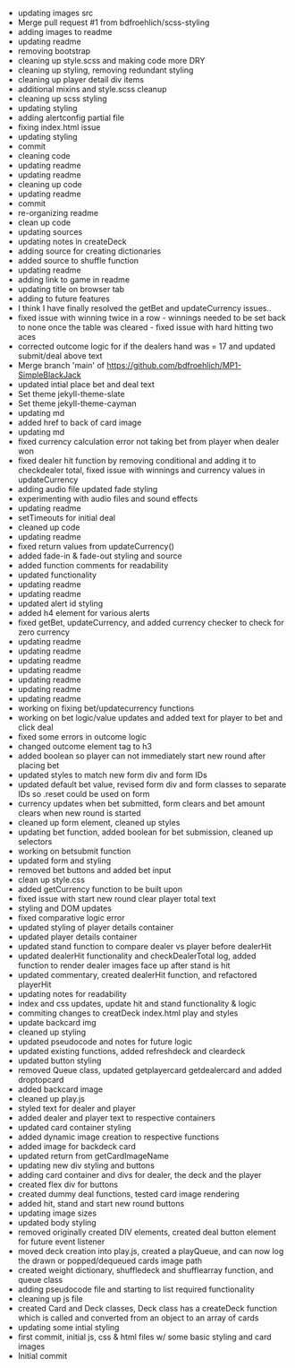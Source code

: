 - updating images src
- Merge pull request #1 from bdfroehlich/scss-styling
- adding images to readme
- updating readme
- removing bootstrap
- cleaning up style.scss and making code more DRY
- cleaning up styling, removing redundant styling
- cleaning up player detail div items
- additional mixins and style.scss cleanup
- cleaning up scss styling
- updating styling
- adding alertconfig partial file
- fixing index.html issue
- updating styling
- commit
- cleaning code
- updating readme
- updating readme
- cleaning up code
- updating readme
- commit
- re-organizing readme
- clean up code
- updating sources
- updating notes in createDeck
- adding source for creating dictionaries
- added source to shuffle function
- updating readme
- adding link to game in readme
- updating title on browser tab
- adding to future features
- I think I have finally resolved the getBet and updateCurrency issues..
- fixed issue with winning twice in a row - winnings needed to be set back to none once the table was cleared - fixed issue with hard hitting two aces
- corrected outcome logic for if the dealers hand was = 17 and updated submit/deal above text
- Merge branch 'main' of https://github.com/bdfroehlich/MP1-SimpleBlackJack
- updated intial place bet and deal text
- Set theme jekyll-theme-slate
- Set theme jekyll-theme-cayman
- updating md
- added href to back of card image
- updating md
- fixed currency calculation error not taking bet from player when dealer won
- fixed dealer hit function by removing conditional and adding it to checkdealer total, fixed issue with winnings and currency values in updateCurrency
- adding audio file updated fade styling
- experimenting with audio files and sound effects
- updating readme
- setTimeouts for initial deal
- cleaned up code
- updating readme
- fixed return values from updateCurrency()
- added fade-in & fade-out styling and source
- added function comments for readability
- updated functionality
- updating readme
- updating readme
- updated alert id styling
- added h4 element for various alerts
- fixed getBet, updateCurrency, and added currency checker to check for zero currency
- updating readme
- updating readme
- updating readme
- updating readme
- updating readme
- updating readme
- updating readme
- working on fixing bet/updatecurrency functions
- working on bet logic/value updates and added text for player to bet and click deal
- fixed some errors in outcome logic
- changed outcome element tag to h3
- added boolean so player can not immediately start new round after placing bet
- updated styles to match new form div and form IDs
- updated default bet value, revised form div and form classes to separate IDs so .reset could be used on form
- currency updates when bet submitted, form clears and bet amount clears when new round is started
- cleaned up form element, cleaned up styles
- updating bet function, added boolean for bet submission, cleaned up selectors
- working on betsubmit function
- updated form and styling
- removed bet buttons and added bet input
- clean up style.css
- added getCurrency function to be built upon
- fixed issue with start new round clear player total text
- styling and DOM updates
- fixed comparative logic error
- updated styling of player details container
- updated player details container
- updated stand function to compare dealer vs player before dealerHit
- updated dealerHit functionality and checkDealerTotal log, added function to render dealer images face up after stand is hit
- updated commentary, created dealerHit function, and refactored playerHit
- updating notes for readability
- index and css updates, update hit and stand functionality & logic
- commiting changes to creatDeck index.html play and styles
- update backcard img
- cleaned up styling
- updated pseudocode and notes for future logic
- updated existing functions, added refreshdeck and cleardeck
- updated button styling
- removed Queue class, updated getplayercard getdealercard and added droptopcard
- added backcard image
- cleaned up play.js
- styled text for dealer and player
- added dealer and player text to respective containers
- updated card container styling
- added dynamic image creation to respective functions
- added image for backdeck card
- updated return from getCardImageName
- updating new div styling and buttons
- adding card container and divs for dealer, the deck and the player
- created flex div for buttons
- created dummy deal functions, tested card image rendering
- added hit, stand and start new round buttons
- updating image sizes
- updated body styling
- removed originally created DIV elements, created deal button element for future event listener
- moved deck creation into play.js, created a playQueue, and can now log the drawn or popped/dequeued cards image path
- created weight dictionary, shuffledeck and shufflearray function, and queue class
- adding pseudocode file and starting to list required functionality
- cleaning up js file
- created Card and Deck classes, Deck class has a createDeck function which is called and converted from an object to an array of cards
- updating some intial styling
- first commit, initial js, css & html files w/ some basic styling and card images
- Initial commit
